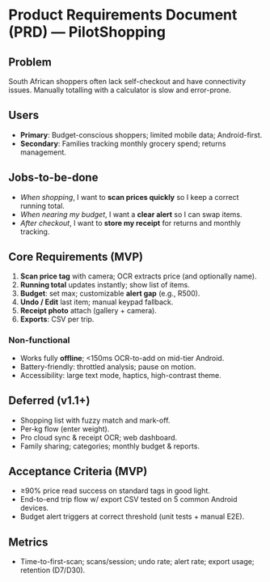 # Product Requirements Document (PRD) — PilotShopping

## Problem
South African shoppers often lack self-checkout and have connectivity issues. Manually totalling with a calculator is slow and error-prone.

## Users
- **Primary**: Budget-conscious shoppers; limited mobile data; Android-first.
- **Secondary**: Families tracking monthly grocery spend; returns management.

## Jobs-to-be-done
- *When shopping*, I want to **scan prices quickly** so I keep a correct running total.
- *When nearing my budget*, I want a **clear alert** so I can swap items.
- *After checkout*, I want to **store my receipt** for returns and monthly tracking.

## Core Requirements (MVP)
1. **Scan price tag** with camera; OCR extracts price (and optionally name).  
2. **Running total** updates instantly; show list of items.  
3. **Budget**: set max; customizable **alert gap** (e.g., R500).  
4. **Undo / Edit** last item; manual keypad fallback.  
5. **Receipt photo** attach (gallery + camera).  
6. **Exports**: CSV per trip.

### Non-functional
- Works fully **offline**; <150ms OCR-to-add on mid-tier Android.  
- Battery-friendly: throttled analysis; pause on motion.  
- Accessibility: large text mode, haptics, high-contrast theme.

## Deferred (v1.1+)
- Shopping list with fuzzy match and mark-off.  
- Per‑kg flow (enter weight).  
- Pro cloud sync & receipt OCR; web dashboard.  
- Family sharing; categories; monthly budget & reports.

## Acceptance Criteria (MVP)
- ≥90% price read success on standard tags in good light.  
- End-to-end trip flow w/ export CSV tested on 5 common Android devices.  
- Budget alert triggers at correct threshold (unit tests + manual E2E).

## Metrics
- Time-to-first-scan; scans/session; undo rate; alert rate; export usage; retention (D7/D30).
